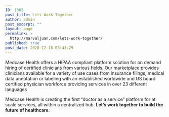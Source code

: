 ```yaml
---
ID: 1365
post_title: Lets Work Together
author: admin
post_excerpt: ""
layout: page
permalink: >
  http://marvaljuan.com/lets-work-together/
published: true
post_date: 2020-12-18 03:43:29
---
```

<p>Medcase Health offers a HIPAA compliant platform solution for on demand hiring of certified clinicians from various fields. Our marketplace provides clinicians available for a variety of use cases from insurance filings, medical data annotation or labeling with an established worldwide and US board certified physician workforce providing services in over 23 different languages</p><p>Medcase Health is creating the first “doctor as a service” platform for at scale services, all within a centralized hub. <strong>Let’s work together to build the future of healthcare.</strong></p>
